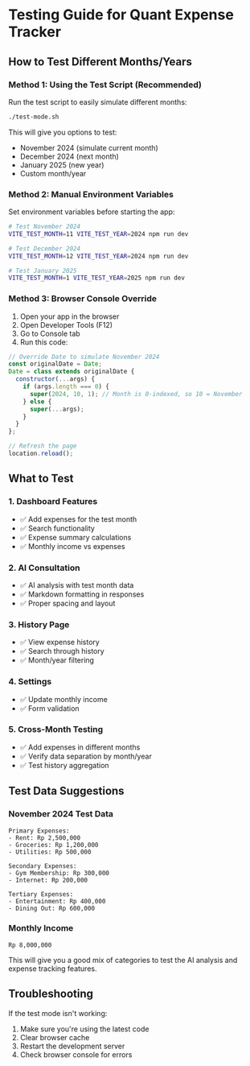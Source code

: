 # Testing Guide for Quant Expense Tracker

## How to Test Different Months/Years

### Method 1: Using the Test Script (Recommended)

Run the test script to easily simulate different months:

```bash
./test-mode.sh
```

This will give you options to test:
- November 2024 (simulate current month)
- December 2024 (next month)
- January 2025 (new year)
- Custom month/year

### Method 2: Manual Environment Variables

Set environment variables before starting the app:

```bash
# Test November 2024
VITE_TEST_MONTH=11 VITE_TEST_YEAR=2024 npm run dev

# Test December 2024
VITE_TEST_MONTH=12 VITE_TEST_YEAR=2024 npm run dev

# Test January 2025
VITE_TEST_MONTH=1 VITE_TEST_YEAR=2025 npm run dev
```

### Method 3: Browser Console Override

1. Open your app in the browser
2. Open Developer Tools (F12)
3. Go to Console tab
4. Run this code:

```javascript
// Override Date to simulate November 2024
const originalDate = Date;
Date = class extends originalDate {
  constructor(...args) {
    if (args.length === 0) {
      super(2024, 10, 1); // Month is 0-indexed, so 10 = November
    } else {
      super(...args);
    }
  }
};

// Refresh the page
location.reload();
```

## What to Test

### 1. Dashboard Features
- ✅ Add expenses for the test month
- ✅ Search functionality
- ✅ Expense summary calculations
- ✅ Monthly income vs expenses

### 2. AI Consultation
- ✅ AI analysis with test month data
- ✅ Markdown formatting in responses
- ✅ Proper spacing and layout

### 3. History Page
- ✅ View expense history
- ✅ Search through history
- ✅ Month/year filtering

### 4. Settings
- ✅ Update monthly income
- ✅ Form validation

### 5. Cross-Month Testing
- ✅ Add expenses in different months
- ✅ Verify data separation by month/year
- ✅ Test history aggregation

## Test Data Suggestions

### November 2024 Test Data
```
Primary Expenses:
- Rent: Rp 2,500,000
- Groceries: Rp 1,200,000
- Utilities: Rp 500,000

Secondary Expenses:
- Gym Membership: Rp 300,000
- Internet: Rp 200,000

Tertiary Expenses:
- Entertainment: Rp 400,000
- Dining Out: Rp 600,000
```

### Monthly Income
```
Rp 8,000,000
```

This will give you a good mix of categories to test the AI analysis and expense tracking features.

## Troubleshooting

If the test mode isn't working:
1. Make sure you're using the latest code
2. Clear browser cache
3. Restart the development server
4. Check browser console for errors
